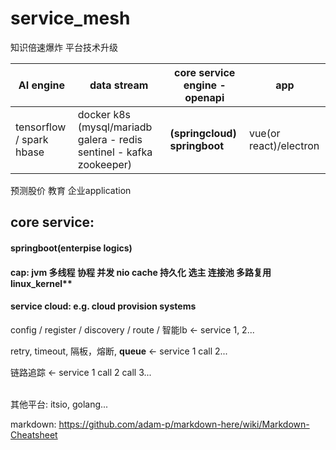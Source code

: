 # service_mesh
知识倍速爆炸  平台技术升级  

AI engine | data stream | **core service engine** - openapi | app 
--- | --- | --- | ---
tensorflow / spark hbase | docker k8s (mysql/mariadb galera - redis sentinel - kafka zookeeper)  | **(springcloud) springboot** | vue(or react)/electron

预测股价 教育 企业application



## core service:
#### springboot(enterpise logics)
#### cap: jvm 多线程 协程 并发 nio cache 持久化 选主 连接池 多路复用  linux_kernel**
#### service cloud:  e.g. cloud provision systems
config / register / discovery / route / 智能lb <- service 1, 2...

retry, timeout, 隔板，熔断, **queue** <- service 1 call 2...

链路追踪 <- service 1 call 2 call 3...


<br/>
其他平台: itsio, golang...

markdown: https://github.com/adam-p/markdown-here/wiki/Markdown-Cheatsheet
